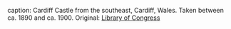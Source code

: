 caption: Cardiff Castle from the southeast, Cardiff, Wales. Taken between ca. 1890 and ca. 1900. Original: [Library of Congress](http://www.loc.gov/pictures/item/2001703450/)
